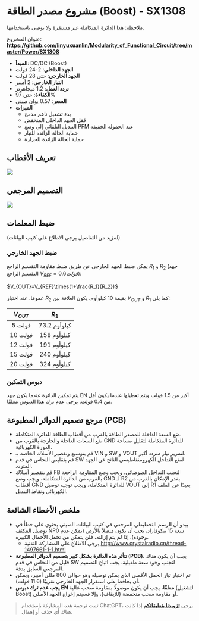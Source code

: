 # مشروع مصدر الطاقة (Boost) - SX1308

ملاحظة: هذا الدائرة المتكاملة غير مستقرة ولا يوصى باستخدامها.

عنوان المشروع: **<https://github.com/linyuxuanlin/Modularity_of_Functional_Circuit/tree/master/Power/SX1308>**

- **المبدأ**: DC/DC (Boost)
- **الجهد الداخلي**: 2-24 فولت
- **الجهد الخارجي**: حتى 28 فولت
- **التيار الخارجي**: 2 أمبير
- **تردد العمل**: 1.2 ميجاهرتز
- **الكفاءة**: حتى 97%
- **السعر**: 0.57 يوان صيني
- **الميزات**
  - بدء تشغيل ناعم مدمج
  - قفل الجهد الداخلي المنخفض
  - التبديل التلقائي إلى وضع PFM عند الحمولة الخفيفة
  - حماية الحالة الزائدة للتيار
  - حماية الحالة الزائدة للحرارة

## تعريف الأقطاب

![](https://media.wiki-power.com/img/20210713154103.png)

## التصميم المرجعي

![](https://media.wiki-power.com/img/20210715141625.png)

## ضبط المعلمات

(لمزيد من التفاصيل يرجى الاطلاع على كتيب البيانات)

### ضبط الجهد الخارجي

يمكن ضبط الجهد الخارجي عن طريق ضبط مقاومة التقسيم الراجع $R_1$ و $R_2$ (جهد التقسيم الراجع $V_{REF}=0.6 فولت$):

$V_{OUT}=V_{REF}\times(1+\frac{R_1}{R_2})$

عمومًا، عند اختيار $R_2$ بقيمة 10 كيلوأوم، يكون العلاقة بين $V_{OUT}$ و $R_1$ كما يلي:

| $V_{OUT}$ |    $R_1$     |
| :-------: | :----------: |
|  5 فولت   | 73.2 كيلوأوم |
|  10 فولت  | 158 كيلوأوم  |
|  12 فولت  | 191 كيلوأوم  |
|  15 فولت  | 240 كيلوأوم  |
|  20 فولت  | 324 كيلوأوم  |

### دبوس التمكين

يتم تمكين الدائرة عندما يكون جهد EN أكبر من 1.5 فولت ويتم تعطيلها عندما يكون أقل من 0.4 فولت. يرجى عدم ترك هذا الدبوس معلقًا.

## مرجع تصميم الدوائر المطبوعة (PCB)

- ضع السعة الداخلة للمصدر الطاقة بالقرب من أقطاب الطاقة للدائرة المتكاملة.
- ضع السعات الداخلة والخارجة بالقرب من GND للدائرة المتكاملة لتقليل مساحة الدورة الكهربائية.
- قم بتوسيع وتقصير الأسلاك الخاصة بـ VIN و SW و VOUT لتمرير تيار متردد أكبر.
- قم بتقليص النحاس في قدم SW لمنع التداخل الكهرومغناطيسي الناتج عن الجهد المتردد.
- قم بتقصير أسلاك FB لتجنب التداخل الضوضائي، ويجب وضع المقاومة الراجعة بالقرب من الدائرة المتكاملة، ويجب وضع GND لـ R2 بقدر الإمكان بالقرب من أقطاب GND للدائرة المتكاملة، ويجب توجيه توصيل VOUT إلى R1 بعيدًا عن الملف الكهربائي ونقاط التبديل.

## ملخص الأخطاء الشائعة

- يبدو أن الرسم التخطيطي المرجعي في كتيب البيانات الصيني يحتوي على خطأ في توصيل المكثف NP0 سعة 15 بيكوفاراد، يجب أن يكون متصلاً بالأرض (يمكن عدم وجوده). إذا لم يتم إزالته، فلن يتمكن من تحمل الأحمال الكبيرة.
  - يرجى الاطلاع على المشاركة التقنية <http://www.crystalradio.cn/thread-1497661-1-1.html>
- **تتأثر هذه الدائرة بشكل كبير بتصميم الدوائر المطبوعة (PCB)**، يجب أن يكون هناك قليل من النحاس في قدم SW لتجنب وجود سعة طفيلية. يجب اتباع التصميم المرجعي السابق بدقة.
- تم اختبار تيار الحمل الأقصى الذي يمكن توصيله وهو حوالي 800 مللي أمبير، ويمكن أن يحافظ على استقرار الجهد الخارجي تقريبًا (11.6 فولت).
- **يجب عدم ترك دبوس EN معلقًا**، يجب أن يكون موصولًا بمقاومة سحب عالية (لتشغيل Boost) أو مقاومة سحب منخفضة (للإيقاف)، وإلا فسيتم إخراج الجهد الأصلي.

> تمت ترجمة هذه المشاركة باستخدام ChatGPT، يرجى [**تزويدنا بتعليقاتكم**](https://github.com/linyuxuanlin/Wiki_MkDocs/issues/new) إذا كانت هناك أي حذف أو إهمال.
